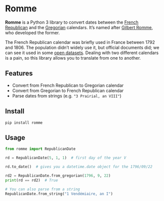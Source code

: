# Romme

**Romme** is a Python 3 library to convert dates between the
[French Republican][rep] and the [Gregorian][greg] calendars. It’s named after
[Gilbert Romme][gilbert], who developed the former.

[rep]: https://en.wikipedia.org/wiki/French_Republican_Calendar
[greg]: https://en.wikipedia.org/wiki/Gregorian_calendar
[gilbert]: https://en.wikipedia.org/wiki/Gilbert_Romme

The French Republican calendar was briefly used in France between 1792 and
1806. The population didn’t widely use it, but official documents did; we can
see it used in some [open datasets][parisdata]. Dealing with two different
calendars is a pain, so this library allows you to translate from one to
another.

[parisdata]: https://opendata.paris.fr/explore/dataset/voiesactuellesparis2012/information/

## Features

- Convert from French Republican to Gregorian calendar
- Convert from Gregorian to French Republican calendar
- Parse dates from strings (e.g. `"3 Prairial, an VIII"`)

## Install

    pip install romme

## Usage

```python
from romme import RepublicanDate

rd = RepublicanDate(5, 1, 1)  # first day of the year V

rd.to_date()  # gives you a datetime.date object for the 1796/09/22

rd2 = RepublicanDate.from_gregorian(1796, 9, 22)
print(rd == rd2)  # True

# You can also parse from a string
RepublicanDate.from_string("1 Vendémiaire, an I")
```
